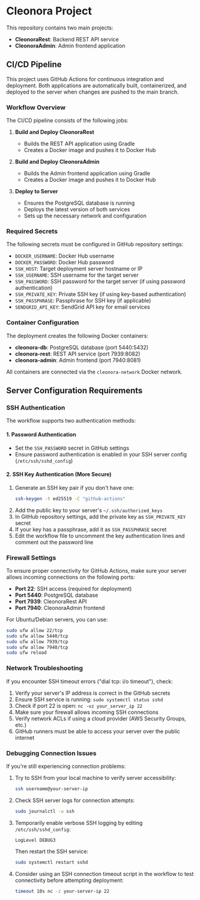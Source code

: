 # Cleonora Project

This repository contains two main projects:
- **CleonoraRest**: Backend REST API service
- **CleonoraAdmin**: Admin frontend application

## CI/CD Pipeline

This project uses GitHub Actions for continuous integration and deployment. Both applications are automatically built, containerized, and deployed to the server when changes are pushed to the main branch.

### Workflow Overview

The CI/CD pipeline consists of the following jobs:

1. **Build and Deploy CleonoraRest**
   - Builds the REST API application using Gradle
   - Creates a Docker image and pushes it to Docker Hub

2. **Build and Deploy CleonoraAdmin**
   - Builds the Admin frontend application using Gradle
   - Creates a Docker image and pushes it to Docker Hub

3. **Deploy to Server**
   - Ensures the PostgreSQL database is running
   - Deploys the latest version of both services
   - Sets up the necessary network and configuration

### Required Secrets

The following secrets must be configured in GitHub repository settings:

- `DOCKER_USERNAME`: Docker Hub username
- `DOCKER_PASSWORD`: Docker Hub password
- `SSH_HOST`: Target deployment server hostname or IP
- `SSH_USERNAME`: SSH username for the target server
- `SSH_PASSWORD`: SSH password for the target server (if using password authentication)
- `SSH_PRIVATE_KEY`: Private SSH key (if using key-based authentication)
- `SSH_PASSPHRASE`: Passphrase for SSH key (if applicable)
- `SENDGRID_API_KEY`: SendGrid API key for email services

### Container Configuration

The deployment creates the following Docker containers:

- **cleonora-db**: PostgreSQL database (port 5440:5432)
- **cleonora-rest**: REST API service (port 7939:8082)
- **cleonora-admin**: Admin frontend (port 7940:8081)

All containers are connected via the `cleonora-network` Docker network.

## Server Configuration Requirements

### SSH Authentication

The workflow supports two authentication methods:

#### 1. Password Authentication
- Set the `SSH_PASSWORD` secret in GitHub settings
- Ensure password authentication is enabled in your SSH server config (`/etc/ssh/sshd_config`)

#### 2. SSH Key Authentication (More Secure)
1. Generate an SSH key pair if you don't have one:
   ```bash
   ssh-keygen -t ed25519 -C "github-actions"
   ```
2. Add the public key to your server's `~/.ssh/authorized_keys`
3. In GitHub repository settings, add the private key as `SSH_PRIVATE_KEY` secret
4. If your key has a passphrase, add it as `SSH_PASSPHRASE` secret
5. Edit the workflow file to uncomment the key authentication lines and comment out the password line

### Firewall Settings

To ensure proper connectivity for GitHub Actions, make sure your server allows incoming connections on the following ports:

- **Port 22**: SSH access (required for deployment)
- **Port 5440**: PostgreSQL database
- **Port 7939**: CleonoraRest API
- **Port 7940**: CleonoraAdmin frontend

For Ubuntu/Debian servers, you can use:

```bash
sudo ufw allow 22/tcp
sudo ufw allow 5440/tcp
sudo ufw allow 7939/tcp
sudo ufw allow 7940/tcp
sudo ufw reload
```

### Network Troubleshooting

If you encounter SSH timeout errors ("dial tcp: i/o timeout"), check:

1. Verify your server's IP address is correct in the GitHub secrets
2. Ensure SSH service is running: `sudo systemctl status sshd`
3. Check if port 22 is open: `nc -vz your_server_ip 22`
4. Make sure your firewall allows incoming SSH connections
5. Verify network ACLs if using a cloud provider (AWS Security Groups, etc.)
6. GitHub runners must be able to access your server over the public internet

### Debugging Connection Issues

If you're still experiencing connection problems:

1. Try to SSH from your local machine to verify server accessibility:
   ```bash
   ssh username@your-server-ip
   ```

2. Check SSH server logs for connection attempts:
   ```bash
   sudo journalctl -u ssh
   ```

3. Temporarily enable verbose SSH logging by editing `/etc/ssh/sshd_config`:
   ```
   LogLevel DEBUG3
   ```
   Then restart the SSH service:
   ```bash
   sudo systemctl restart sshd
   ```

4. Consider using an SSH connection timeout script in the workflow to test connectivity before attempting deployment:
   ```bash
   timeout 10s nc -z your-server-ip 22
   ``` 